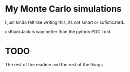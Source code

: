 # My Monte Carlo simulations
I just kinda felt like writing this, its not smart or sofisticated..

csBlackJack is way better than the python POC i did.

# TODO
The rest of the readme and the rest of the things